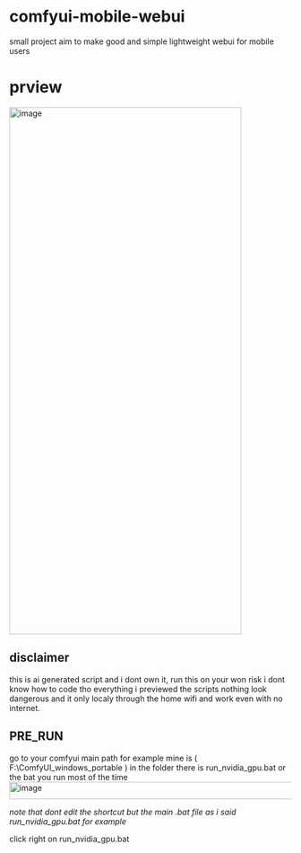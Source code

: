 # comfyui-mobile-webui
small project aim to make good and simple lightweight webui for mobile users 

# prview
<img width="414" height="939" alt="image" src="https://github.com/user-attachments/assets/29296400-1383-4bfe-a10a-afb93aa6c48e" />

## disclaimer
this is ai generated script and i dont own it, run this on your won risk i dont know how to code
tho everything i previewed the scripts nothing look dangerous and it only localy through the home wifi and  work even with no internet.

## PRE_RUN
go to your comfyui main path for example mine is ( F:\ComfyUI_windows_portable )
in the folder there is run_nvidia_gpu.bat or the bat you run most of the time 
<img width="606" height="31" alt="image" src="https://github.com/user-attachments/assets/8f5431f7-2dd1-453d-8d1b-b594a659f9c1" />

*note that dont edit the shortcut but the main .bat file as i said run_nvidia_gpu.bat for example*

click right on  run_nvidia_gpu.bat 
